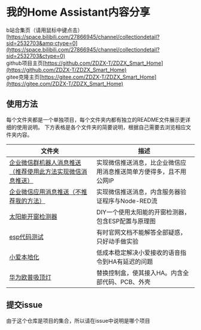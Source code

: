 # 我的Home Assistant内容分享

b站合集页（请用鼠标中键点击）[https://space.bilibili.com/27866945/channel/collectiondetail?sid=2532703&amp;ctype=0](https://space.bilibili.com/27866945/channel/collectiondetail?sid=2532703&ctype=0)  
github项目主页[https://github.com/ZDZX-T/ZDZX_Smart_Home](https://github.com/ZDZX-T/ZDZX_Smart_Home)  
gitee克隆主页[https://gitee.com/ZDZX-T/ZDZX_Smart_Home](https://gitee.com/ZDZX-T/ZDZX_Smart_Home)

## 使用方法

每个文件夹都是一个单独项目，每个文件夹内都有独立的README文件展示更详细的使用说明。
下方表格是各个文件夹的简要说明，根据自己需要去浏览相应文件夹内容。

| 文件夹                                                     | 描述                                 |
|---------------------------------------------------------|------------------------------------|
| [企业微信群机器人消息推送（推荐使用此方法实现微信消息推送）](企业微信群机器人消息推送/README.md) | 实现微信推送消息，比企业微信应用消息推送简单方便得多，且不用公网IP |
| [企业微信应用消息推送（不推荐我的方法）](企业微信应用消息推送/README.md)             | 实现微信推送消息，内含服务器验证程序与Node-RED流       |
| [太阳能开窗检测器](太阳能开窗检测器/README.md)                          | DIY一个使用太阳能的开窗检测器，包含ESP配置与原理图       |
| [esp代码测试](./esp代码测试/README.md)                          | 有时官网文档不能解答全部疑惑，只好动手做实验             |
| [小爱本地化](./小爱本地化/README.md)                              | 低成本稳定解决小爱接收的语音指令到HA有延迟的问题          |
| [华为欧普吸顶灯](./华为欧普吸顶灯/README.md)                          | 替换控制盒，使其接入HA。内含全部代码、PCB、外壳         |

## 提交issue

由于这个仓库是项目的集合，所以请在issue中说明是哪个项目
